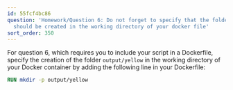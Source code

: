 ```yaml
---
id: 55fcf4bc86
question: 'Homework/Question 6: Do not forget to specify that the folder output/yellow
  should be created in the working directory of your docker file'
sort_order: 350
---
```


For question 6, which requires you to include your script in a Dockerfile, specify the creation of the folder `output/yellow` in the working directory of your Docker container by adding the following line in your Dockerfile:

```Dockerfile
RUN mkdir -p output/yellow
```
